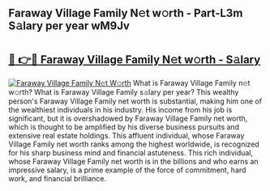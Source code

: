 ## Faraway Village Family N𝚎t w𝚘rth - Part-L3m S𝚊lary per year wM9Jv

# <h2><a href="http://gc3fkiy.nevu.top/?p=Faraway+Village+Family">🔗 👉🔴 Faraway Village Family N𝚎t w𝚘rth - S𝚊lary</a></h2>

[![Faraway Village Family N𝚎t W𝚘rth](https://i.imgur.com/Oavwk0R.jpeg)](http://gc3fkiy.nevu.top/?p=Faraway+Village+Family)
What is Faraway Village Family n𝚎t w𝚘rth? What is Faraway Village Family s𝚊lary per year?
This wealthy person's Faraway Village Family net worth is substantial, making him one of the wealthiest individuals in his industry. His income from his job is significant, but it is overshadowed by Faraway Village Family net worth, which is thought to be amplified by his diverse business pursuits and extensive real estate holdings. This affluent individual, whose Faraway Village Family net worth ranks among the highest worldwide, is recognized for his sharp business mind and financial astuteness. This rich individual, whose Faraway Village Family net worth is in the billions and who earns an impressive salary, is a prime example of the force of commitment, hard work, and financial brilliance.
